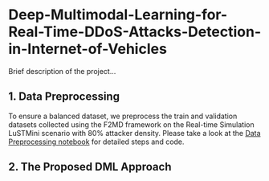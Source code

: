 # Deep-Multimodal-Learning-for-Real-Time-DDoS-Attacks-Detection-in-Internet-of-Vehicles
Brief description of the project...
## 1. Data Preprocessing
To ensure a balanced dataset, we preprocess the train and validation datasets collected using the F2MD framework on the Real-time Simulation LuSTMini scenario with 80% attacker density.
Please take a look at the [Data Preprocessing notebook](./DataPreprocessing.ipynb) for detailed steps and code.
## 2. The Proposed DML Approach

